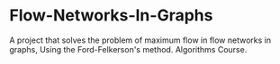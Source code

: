 # Flow-Networks-In-Graphs
A project that solves the problem of maximum flow in flow networks in graphs, Using the Ford-Felkerson's method.
Algorithms Course.
